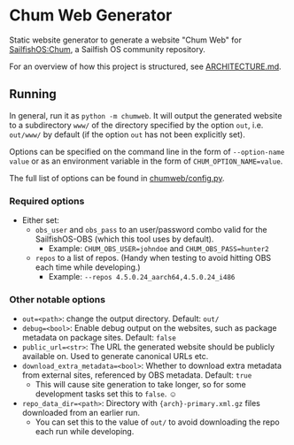# Chum Web Generator
Static website generator to generate a website "Chum Web" for [SailfishOS:Chum](https://github.com/sailfishos-chum/), a Sailfish OS community repository.

For an overview of how this project is structured, see [ARCHITECTURE.md](ARCHITECTURE.md).

## Running
In general, run it as `python -m chumweb`.  It will output the generated website to a subdirectory `www/` of the
directory specified by the option `out`, i.e. `out/www/` by default (if the option `out` has not been explicitly set).

Options can be specified on the command line in the form of `--option-name value` or
as an environment variable in the form of `CHUM_OPTION_NAME=value`.

The full list of options can be found in [chumweb/config.py](chumweb/config.py).

### Required options
* Either set:
  * `obs_user` and `obs_pass` to an user/password combo valid for the SailfishOS-OBS (which this tool uses by default).
    * Example: `CHUM_OBS_USER=johndoe` and `CHUM_OBS_PASS=hunter2`
  * `repos` to a list of repos.  (Handy when testing to avoid hitting OBS each time while developing.)
    * Example: `--repos 4.5.0.24_aarch64,4.5.0.24_i486`

### Other notable options
* `out=<path>`: change the output directory. Default: `out/`
* `debug=<bool>`: Enable debug output on the websites, such as package metadata on package sites.  Default: `false`
* `public_url=<str>`: The URL the generated website should be publicly available on.  Used to generate canonical URLs etc.
* `download_extra_metadata=<bool>`: Whether to download extra metadata from external sites, referenced by OBS metadata.  Default: `true`
  * This will cause site generation to take longer, so for some development tasks set this to `false`. ☺
* `repo_data_dir=<path>`: Directory with `{arch}-primary.xml.gz` files downloaded from an earlier run. 
  * You can set this to the value of `out/` to avoid downloading the repo each run while developing.

